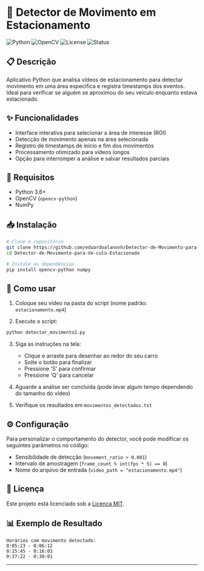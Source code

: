 # 🚗 Detector de Movimento em Estacionamento

![Python](https://img.shields.io/badge/Python-3.6%2B-blue)
![OpenCV](https://img.shields.io/badge/OpenCV-4.x-green)
![License](https://img.shields.io/badge/License-MIT-yellow)
![Status](https://img.shields.io/badge/Status-Active-success)

## 📋 Descrição

Aplicativo Python que analisa vídeos de estacionamento para detectar movimento em uma área específica e registra timestamps dos eventos. Ideal para verificar se alguém se aproximou do seu veículo enquanto estava estacionado.

## ✨ Funcionalidades

- Interface interativa para selecionar a área de interesse (ROI)
- Detecção de movimento apenas na área selecionada
- Registro de timestamps de início e fim dos movimentos
- Processamento otimizado para vídeos longos
- Opção para interromper a análise e salvar resultados parciais

## 🔧 Requisitos

- Python 3.6+
- OpenCV (`opencv-python`)
- NumPy

## 📥 Instalação

```bash
# Clone o repositório
git clone https://github.com/eduardoalanonh/Detector-de-Movimento-para-Ve-culo-Estacionado.git
cd Detector-de-Movimento-para-Ve-culo-Estacionado

# Instale as dependências
pip install opencv-python numpy
```

## 🚀 Como usar

1. Coloque seu vídeo na pasta do script (nome padrão: `estacionamento.mp4`)

2. Execute o script:
```bash
python detectar_movimento2.py
```

3. Siga as instruções na tela:
   - Clique e arraste para desenhar ao redor do seu carro
   - Solte o botão para finalizar
   - Pressione 'S' para confirmar
   - Pressione 'Q' para cancelar

4. Aguarde a análise ser concluída (pode levar algum tempo dependendo do tamanho do vídeo)

5. Verifique os resultados em `movimentos_detectados.txt`

## ⚙️ Configuração

Para personalizar o comportamento do detector, você pode modificar os seguintes parâmetros no código:

- Sensibilidade de detecção (`movement_ratio > 0.001`)
- Intervalo de amostragem (`frame_count % int(fps * 5) == 0`)
- Nome do arquivo de entrada (`video_path = "estacionamento.mp4"`)


## 📄 Licença

Este projeto está licenciado sob a [Licença MIT](LICENSE).

## 📊 Exemplo de Resultado

```
Horários com movimento detectado:
0:05:23 - 0:06:12
0:15:45 - 0:16:03
0:37:22 - 0:38:01
```

---
